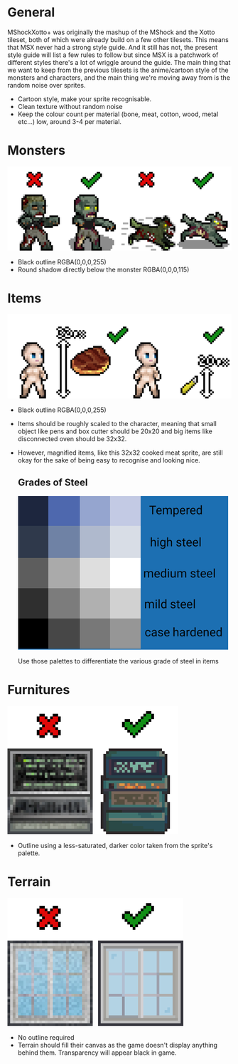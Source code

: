 # General

MShockXotto+ was originally the mashup of the MShock and the Xotto tileset, both of which were already build on a few other tilesets. This means that MSX never had a strong style guide.
And it still has not, the present style guide will list a few rules to follow but since MSX is a patchwork of different styles there's a lot of wriggle around the guide.
The main thing that we want to keep from the previous tilesets is the anime/cartoon style of the monsters and characters, and the main thing we're moving away from is the random noise over sprites.

- Cartoon style, make your sprite recognisable.
- Clean texture without random noise
- Keep the colour count per material (bone, meat, cotton, wood, metal etc...) low, around 3-4 per material.

# Monsters

![monsters](image/monsters.png)

- Black outline RGBA(0,0,0,255)
- Round shadow directly below the monster RGBA(0,0,0,115)

# Items

![items](image/items.png)

- Black outline RGBA(0,0,0,255)
- Items should be roughly scaled to the character, meaning that small object like pens and box cutter should be 20x20 and big items like disconnected oven should be 32x32.
- However, magnified items, like this 32x32 cooked meat sprite, are still okay for the sake of being easy to recognise and looking nice.

  ## Grades of Steel

  ![Grades of Steel](image/steel_palettes.png)

  Use those palettes to differentiate the various grade of steel in items

# Furnitures

![furnitures](image/furnitures.png)

- Outline using a less-saturated, darker color taken from the sprite's palette.

# Terrain

![terrain](image/terrain.png)

- No outline required
- Terrain should fill their canvas as the game doesn't display anything behind them. Transparency will appear black in game.
